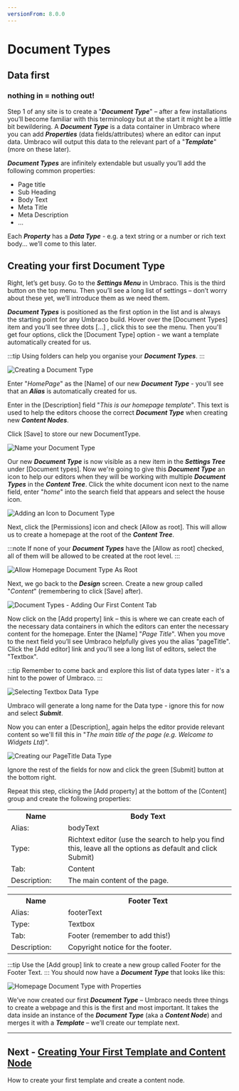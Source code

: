 ```yaml
---
versionFrom: 8.0.0
---
```

# Document Types

## Data first
### nothing in = nothing out!

Step 1 of any site is to create a "**_Document Type_**" – after a few installations you’ll become familiar with this terminology but at the start it might be a little bit bewildering. A **_Document Type_** is a data container in Umbraco where you can add **_Properties_** (data fields/attributes) where an editor can input data. Umbraco will output this data to the relevant part of a "**_Template_**" (more on these later).

**_Document Types_** are infinitely extendable but usually you’ll add the following common properties:

*    Page title
*    Sub Heading
*    Body Text
*    Meta Title
*    Meta Description
*    ...

Each **_Property_** has a **_Data Type_** - e.g. a text string or a number or rich text body... we’ll come to this later.

## Creating your first Document Type

Right, let’s get busy. Go to the **_Settings Menu_** in Umbraco. This is the third button on the top menu. Then you’ll see a long list of settings – don’t worry about these yet, we’ll introduce them as we need them.

**_Document Types_** is positioned as the first option in the list and is always the starting point for any Umbraco build.  Hover over the [Document Types] item and you’ll see three dots [...] , click this to see the menu. Then you'll get four options, click the [Document Type] option - we want a template automatically created for us.

:::tip
Using folders can help you organise your **_Document Types_**.
:::

![Creating a Document Type](images/figure-7-creating-a-document-type-v8.png)

Enter "_HomePage_" as the [Name] of our new **_Document Type_** - you'll see that an **_Alias_** is automatically created for us.

Enter in the [Description] field "_This is our homepage template_".  This text is used to help the editors choose the correct **_Document Type_** when creating new **_Content Nodes_**.

Click [Save] to store our new DocumentType.

![Name your Document Type](images/figure-8-name-your-document-type-v8.png)

Our new **_Document Type_** is now visible as a new item in the **_Settings Tree_** under [Document types]. Now we're going to give this **_Document Type_** an icon to help our editors when they will be working with multiple **_Document Types_** in the **_Content Tree_**. Click the white document icon next to the name field, enter "_home_" into the search field that appears and select the house icon.

![Adding an Icon to Document Type](images/figure-9-adding-an-icon-to-document-type-v8.png)

Next, click the [Permissions] icon and check [Allow as root].  This will allow us to create a homepage at the root of the **_Content Tree_**.

:::note
If none of your **_Document Types_** have the [Allow as root] checked, all of them will be allowed to be created at the root level.
:::

![Allow Homepage Document Type As Root](images/figure-9a-allow-document-type-as-root-v8.png)

Next, we go back to the **_Design_** screen. Create a new group called "_Content_" (remembering to click [Save] after).

![Document Types - Adding Our First Content Tab](images/figure-10-document-types-adding-tabs-v8.png)

<!-- This needs to be reworked to use the reuse tab, creating a new data type for each property is bad practice! -->
Now click on the [Add property] link – this is where we can create each of the necessary data containers in which the editors can enter the necessary content for the homepage.
Enter the [Name] "_Page Title_". When you move to the next field you’ll see Umbraco helpfully gives you the alias "pageTitle".  Click the [Add editor] link and you'll see a long list of editors, select the "Textbox".

:::tip
Remember to come back and explore this list of data types later - it's a hint to the power of Umbraco.
:::

![Selecting Textbox Data Type](images/figure-11a-selecting-textbox-data-type-v8.png)

Umbraco will generate a long name for the Data type - ignore this for now and select **_Submit_**.
<!-- End of bad practice rework -->

Now you can enter a [Description], again helps the editor provide relevant content so we'll fill this in "_The main title of the page (e.g. Welcome to Widgets Ltd)_".

![Creating our PageTitle Data Type](images/figure-11-creating-our-pagetitle-data-type-v8.png)

Ignore the rest of the fields for now and click the green [Submit] button at the bottom right.

Repeat this step, clicking the [Add property] at the bottom of the [Content] group and create the following properties:

<table border="0">
<col width="130">
<col width="400">
<tr><th>Name</th><th>Body Text</th></tr>
<tr><td>Alias:</td><td>bodyText</td></tr>
<tr><td>Type:</td><td>Richtext editor (use the search to help you find this, leave all the options as default and click Submit)</td></tr>
<tr><td>Tab:</td><td>Content</td></tr>
<tr><td>Description:</td><td>The main content of the page.</td></tr>
</table>

<table border="0">
<col width="130">
<col width="400">
<tr><th>Name</th><th>Footer Text</th></tr>
<tr><td>Alias:</td><td>footerText</td></tr>
<tr><td>Type:</td><td>Textbox</td></tr>
<tr><td>Tab:</td><td>Footer (remember to add this!)</td></tr>
<tr><td>Description:</td><td>Copyright notice for the footer.</td></tr>
</table>

:::tip
Use the [Add group] link to create a new group called Footer for the Footer Text.
:::
You should now have a **_Document Type_** that looks like this:

![Homepage Document Type with Properties](images/figure-12-homepage-document-type-with-properties-v8.png)

We’ve now created our first **_Document Type_** – Umbraco needs three things to create a webpage and this is the first and most important. It takes the data inside an instance of the **_Document Type_** (aka a **_Content Node_**) and merges it with a **_Template_** – we’ll create our template next.

---
## Next - [Creating Your First Template and Content Node](../Creating-Your-First-Template-and-Content-Node)
How to create your first template and create a content node.
